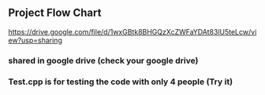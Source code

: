 ## Project Flow Chart 
<a>https://drive.google.com/file/d/1wxGBtk8BHGQzXcZWFaYDAt83lU5teLcw/view?usp=sharing</a>  
### shared in google drive (check your google drive)
### Test.cpp is for testing the code with only 4 people (Try it)
